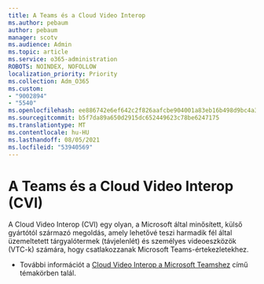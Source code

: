 ```yaml
---
title: A Teams és a Cloud Video Interop
ms.author: pebaum
author: pebaum
manager: scotv
ms.audience: Admin
ms.topic: article
ms.service: o365-administration
ROBOTS: NOINDEX, NOFOLLOW
localization_priority: Priority
ms.collection: Adm_O365
ms.custom:
- "9002894"
- "5540"
ms.openlocfilehash: ee886742e6ef642c2f826aafcbe904001a83eb16b498d9bc4a39ae4297a3ccfb
ms.sourcegitcommit: b5f7da89a650d2915dc652449623c78be6247175
ms.translationtype: MT
ms.contentlocale: hu-HU
ms.lasthandoff: 08/05/2021
ms.locfileid: "53940569"
---
```

# <a name="teams-and-cloud-video-interop-cvi"></a>A Teams és a Cloud Video Interop (CVI)

A Cloud Video Interop (CVI) egy olyan, a Microsoft által minősített, külső gyártótól származó megoldás, amely lehetővé teszi harmadik fél által üzemeltetett tárgyalótermek (távjelenlét) és személyes videoeszközök (VTC-k) számára, hogy csatlakozzanak Microsoft Teams-értekezletekhez.

- További információt a [Cloud Video Interop a Microsoft Teamshez](https://docs.microsoft.com/microsoftteams/cloud-video-interop) című témakörben talál.
